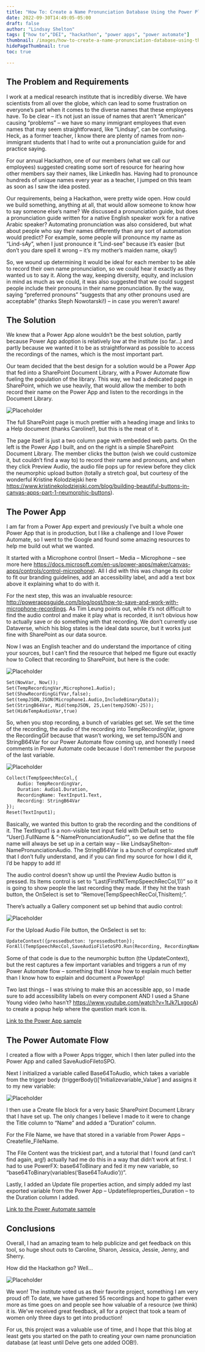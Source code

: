 ```yaml
---
title: "How To: Create a Name Pronunciation Database Using the Power Platform (now with samples links!)"
date: 2022-09-30T14:49:05-05:00
draft: false
author: "Lindsay Shelton"
tags: ["how to","DEI", "hackathon", "power apps", "power automate"]
thumbnail: /images/how-to-create-a-name-pronunciation-database-using-the-power-platform1.png
hidePageThumbnail: true
toc: true

---
```


## The Problem and Requirements
I work at a medical research institute that is incredibly diverse. We have scientists from all over the globe, which can lead to some frustration on everyone’s part when it comes to the diverse names that these employees have. To be clear – it’s not just an issue of names that aren’t “American” causing “problems” – we have so many immigrant employees that even names that may seem straightforward, like “Lindsay”, can be confusing. Heck, as a former teacher, I know there are plenty of names from non-immigrant students that I had to write out a pronunciation guide for and practice saying.

For our annual Hackathon, one of our members (what we call our employees) suggested creating some sort of resource for hearing how other members say their names, like LinkedIn has. Having had to pronounce hundreds of unique names every year as a teacher, I jumped on this team as soon as I saw the idea posted.

Our requirements, being a Hackathon, were pretty wide open. How could we build something, anything at all, that would allow someone to know how to say someone else’s name? We discussed a pronunciation guide, but does a pronunciation guide written for a native English speaker work for a native Arabic speaker? Automating pronunciation was also considered, but what about people who say their names differently than any sort of automation would predict? For example, some people will pronounce my name as “Lind-sAy”, when I just pronounce it “Lind-see” because it’s easier (but don’t you dare spell it wrong – it’s my mother’s maiden name, okay!)

So, we wound up determining it would be ideal for each member to be able to record their own name pronunciation, so we could hear it exactly as they wanted us to say it. Along the way, keeping diversity, equity, and inclusion in mind as much as we could, it was also suggested that we could suggest people include their pronouns in their name pronunciation. By the way, saying “preferred pronouns” “suggests that any other pronouns used are acceptable” (thanks Steph Nowotarski!) – in case you weren’t aware!

## The Solution
We knew that a Power App alone wouldn’t be the best solution, partly because Power App adoption is relatively low at the institute (so far…) and partly because we wanted it to be as straightforward as possible to access the recordings of the names, which is the most important part.

Our team decided that the best design for a solution would be a Power App that fed into a SharePoint Document Library, with a Power Automate flow fueling the population of the library. This way, we had a dedicated page in SharePoint, which we use heavily, that would allow the member to both record their name on the Power App and listen to the recordings in the Document Library.

![Placeholder](/images/how-to-create-a-name-pronunciation-database-using-the-power-platform1.png)

The full SharePoint page is much prettier with a heading image and links to a Help document (thanks Caroline!), but this is the meat of it.

The page itself is just a two column page with embedded web parts. On the left is the Power App I built, and on the right is a simple SharePoint Document Library. The member clicks the button (wish we could customize it, but couldn’t find a way to) to record their name and pronouns, and when they click Preview Audio, the audio file pops up for review before they click the neumorphic upload button (totally a stretch goal, but courtesy of the wonderful Kristine Kolodziejski here https://www.kristinekolodziejski.com/blog/building-beautiful-buttons-in-canvas-apps-part-1-neumorphic-buttons).

## The Power App
I am far from a Power App expert and previously I’ve built a whole one Power App that is in production, but I like a challenge and I love Power Automate, so I went to the Google and found some amazing resources to help me build out what we wanted.

It started with a Microphone control (Insert – Media – Microphone – see more here https://docs.microsoft.com/en-us/power-apps/maker/canvas-apps/controls/control-microphone). All I did with this was change its color to fit our branding guidelines, add an accessibility label, and add a text box above it explaining what to do with it.

For the next step, this was an invaluable resource: http://powerappsguide.com/blog/post/how-to-save-and-work-with-microphone-recordings. As Tim Leung points out, while it’s not difficult to find the audio control and make it play what is recorded, it isn’t obvious how to actually save or do something with that recording. We don’t currently use Dataverse, which his blog states is the ideal data source, but it works just fine with SharePoint as our data source.

Now I was an English teacher and do understand the importance of citing your sources, but I can’t find the resource that helped me figure out exactly how to Collect that recording to SharePoint, but here is the code:

![Placeholder](/images/how-to-create-a-name-pronunciation-database-using-the-power-platform2.png)

```html
Set(NowVar, Now());
Set(TempRecordingVar,Microphone1.Audio);
Set(ShowRecordingGifVar,false);
Set(tempJSON,JSON(Microphone1.Audio,IncludeBinaryData));
Set(StringB64Var, Mid(tempJSON, 25,Len(tempJSON)-25));
Set(HideTempAudioVar,true)
````

So, when you stop recording, a bunch of variables get set. We set the time of the recording, the audio of the recording into TempRecordingVar, ignore the RecordingGif because that wasn’t working, we set tempJSON and StringB64Var for our Power Automate flow coming up, and honestly I need comments in Power Automate code because I don’t remember the purpose of the last variable.

![Placeholder](/images/how-to-create-a-name-pronunciation-database-using-the-power-platform3.png)

```html
Collect(TempSpeechRecCol,{
    Audio: TempRecordingVar,
    Duration: Audio1.Duration,
    RecordingName: TextInput1.Text,
    Recording: StringB64Var
});
Reset(TextInput1);
````

Basically, we wanted this button to grab the recording and the conditions of it. The TextInput1 is a non-visible text input field with Default set to “User().FullName & “-NamePronunciationAudio””, so we define that the file name will always be set up in a certain way – like LindsayShelton-NamePronunciationAudio. The StringB64Var is a bunch of complicated stuff that I don’t fully understand, and if you can find my source for how I did it, I’d be happy to add it!

The audio control doesn’t show up until the Preview Audio button is pressed. Its Items control is set to “Last(FirstN(TempSpeechRecCol,1))” so it is going to show people the last recording they made. If they hit the trash button, the OnSelect is set to “Remove(TempSpeechRecCol,ThisItem);”.

There’s actually a Gallery component set up behind that audio control:

![Placeholder](/images/how-to-create-a-name-pronunciation-database-using-the-power-platform4.png)

For the Upload Audio File button, the OnSelect is set to:

```html
UpdateContext({pressedbutton: !pressedbutton});
ForAll(TempSpeechRecCol,SaveAudioFiletoSPO.Run(Recording, RecordingNameGal.Text, DurationGal.Text));
````

Some of that code is due to the neumorphic button (the UpdateContext), but the rest captures a few important variables and triggers a run of my Power Automate flow – something that I know how to explain much better than I know how to explain and document a PowerApp!

Two last things – I was striving to make this an accessible app, so I made sure to add accessibility labels on every component AND I used a Shane Young video (who hasn’t? https://www.youtube.com/watch?v=1tJk7LxgocA) to create a popup help where the question mark icon is.

<a href="https://github.com/pnp/powerapps-samples/tree/main/samples/name-pronunciation-recorder">Link to the Power App sample</a>

## The Power Automate Flow
I created a flow with a Power Apps trigger, which I then later pulled into the Power App and called SaveAudioFiletoSPO.

Next I initialized a variable called Base64ToAudio, which takes a variable from the trigger body (triggerBody()[‘Initializevariable_Value’] and assigns it to my new variable:

![Placeholder](/images/how-to-create-a-name-pronunciation-database-using-the-power-platform5.png)

I then use a Create file block for a very basic SharePoint Document Library that I have set up. The only changes I believe I made to it were to change the Title column to “Name” and added a “Duration” column.

For the File Name, we have that stored in a variable from Power Apps – Createfile_FileName.

The File Content was the trickiest part, and a tutorial that I found (and can’t find again, arg!) actually had me do this in a way that didn’t work at first. I had to use PowerFX: base64ToBinary and fed it my new variable, so “base64ToBinary(variables(‘Base64ToAudio’))”.

Lastly, I added an Update file properties action, and simply added my last exported variable from the Power App – Updatefileproperties_Duration – to the Duration column I added.

<a href="https://github.com/pnp/powerautomate-samples/tree/main/samples/send-name-pronunciation-recording-to-library">Link to the Power Automate sample</a>

## Conclusions
Overall, I had an amazing team to help publicize and get feedback on this tool, so huge shout outs to Caroline, Sharon, Jessica, Jessie, Jenny, and Sherry.

How did the Hackathon go? Well…

![Placeholder](/images/how-to-create-a-name-pronunciation-database-using-the-power-platform6.png)

We won! The institute voted us as their favorite project, something I am very proud of! To date, we have gathered 55 recordings and hope to gather even more as time goes on and people see how valuable of a resource (we think) it is. We’ve received great feedback, all for a project that took a team of women only three days to get into production!

For us, this project was a valuable use of time, and I hope that this blog at least gets you started on the path to creating your own name pronunciation database (at least until Delve gets one added OOB!).

<!-- Google tag (gtag.js) -->
<script async src="https://www.googletagmanager.com/gtag/js?id=G-CN3PDT3T20"></script>
<script>
  window.dataLayer = window.dataLayer || [];
  function gtag(){dataLayer.push(arguments);}
  gtag('js', new Date());

  gtag('config', 'G-CN3PDT3T20');
</script>